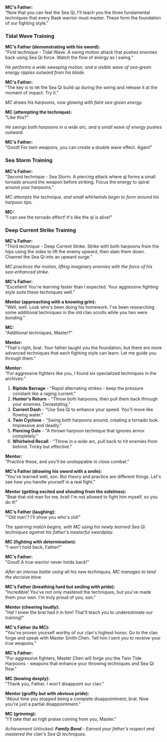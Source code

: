 **MC's Father:**  
"Now that you can feel the Sea Qi, I'll teach you the three fundamental techniques that every Baek warrior must master. These form the foundation of our fighting style."

### **Tidal Wave Training**

**MC's Father (demonstrating with his sword):**  
"First technique - Tidal Wave. A swing motion attack that pushes enemies back using Sea Qi force. Watch the flow of energy as I swing."

_He performs a wide sweeping motion, and a visible wave of sea-green energy ripples outward from his blade._

**MC's Father:**  
"The key is to let the Sea Qi build up during the swing and release it at the moment of impact. Try it."

_MC draws his harpoons, now glowing with faint sea-green energy._

**MC (attempting the technique):**  
"Like this?"

_He swings both harpoons in a wide arc, and a small wave of energy pushes outward._

**MC's Father:**  
"Good! For twin weapons, you can create a double wave effect. Again!"

### **Sea Storm Training**

**MC's Father:**  
"Second technique - Sea Storm. A piercing attack where qi forms a small tornado around the weapon before striking. Focus the energy to spiral around your harpoons."

_MC attempts the technique, and small whirlwinds begin to form around his harpoon tips._

**MC:**  
"I can see the tornado effect! It's like the qi is alive!"

### **Deep Current Strike Training**

**MC's Father:**  
"Third technique - Deep Current Strike. Strike with both harpoons from the hips using the sides to lift the enemy upward, then slam them down. Channel the Sea Qi into an upward surge."

_MC practices the motion, lifting imaginary enemies with the force of his sea-enhanced strike._

**MC's Father:**  
"Excellent! You're learning faster than I expected. Your aggressive fighting style suits these techniques well."

**Mentor (approaching with a knowing grin):**  
"Well, well. Look who's been doing his homework. I've been researching some additional techniques in the old clan scrolls while you two were bonding."

**MC:**  
"Additional techniques, Master?"

**Mentor:**  
"That's right, brat. Your father taught you the foundation, but there are more advanced techniques that each fighting style can learn. Let me guide you through them."

**Mentor:**  
"For aggressive fighters like you, I found six specialized techniques in the archives:"

1. **Riptide Barrage** - "Rapid alternating strikes - keep the pressure constant like a raging current."
2. **Hunter's Return** - "Throw both harpoons, then pull them back through your enemies. Devastating."
3. **Current Dash** - "Use Sea Qi to enhance your speed. You'll move like flowing water."
4. **Twin Cyclone** - "Swing both harpoons around, creating a tornado look. Impressive and deadly."
5. **Piercing Gale** - "A thrown harpoon technique that ignores armor completely."
6. **Whirlwind Recall** - "Throw in a wide arc, pull back to hit enemies from behind. Tricky but effective."

**Mentor:**  
"Practice these, and you'll be unstoppable in close combat."

**MC's Father (drawing his sword with a smile):**  
"You've learned well, son. But theory and practice are different things. Let's see how you handle yourself in a real fight."

**Mentor (getting excited and shouting from the sidelines):**  
"Beat that old man for me, brat! I'm not allowed to fight him myself, so you do it!"

**MC's Father (laughing):**  
"'Old man'? I'll show you who's old!"

_The sparring match begins, with MC using his newly learned Sea Qi techniques against his father's masterful swordplay._

**MC (fighting with determination):**  
"I won't hold back, Father!"

**MC's Father:**  
"Good! A true warrior never holds back!"

_After an intense battle using all his new techniques, MC manages to land the decisive blow._

**MC's Father (breathing hard but smiling with pride):**  
"Incredible! You've not only mastered the techniques, but you've made them your own. I'm truly proud of you, son."

**Mentor (cheering loudly):**  
"Ha! I knew the brat had it in him! That'll teach you to underestimate our training!"

**MC's Father (to MC):**  
"You've proven yourself worthy of our clan's highest honor. Go to the clan forge and speak with Master Smith Chen. Tell him I sent you to receive your true weapons."

**MC's Father:**  
"For aggressive fighters, Master Chen will forge you the Twin Tide Harpoons - weapons that enhance your throwing techniques and Sea Qi flow."

**MC (bowing deeply):**  
"Thank you, Father. I won't disappoint our clan."

**Mentor (gruffly but with obvious pride):**  
"About time you stopped being a complete disappointment, brat. Now you're just a partial disappointment."

**MC (grinning):**  
"I'll take that as high praise coming from you, Master."

_Achievement Unlocked: **Family Bond** - Earned your father's respect and mastered the clan's Sea Qi techniques._